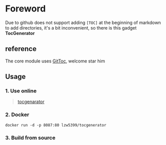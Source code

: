 ﻿# Foreword

Due to github does not support adding `[TOC]` at the beginning of markdown to add directories, it's a bit inconvenient, so there is this gadget **TocGenerator**

## reference
The core module uses [GitToc](https://github.com/Holy-Shine/GitToc), welcome star him

## Usage

### 1. Use online

> [tocgenarator](https://github.com/lzw5399/TocGenerator)

### 2. Docker

```
docker run -d -p 8087:80 lzw5399/tocgenerator
```

### 3. Build from source